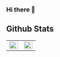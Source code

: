 
### Hi there 👋

<!--
**kyu929/kyu929** is a ✨ _special_ ✨ repository because its `README.md` (this file) appears on your GitHub profile.

Here are some ideas to get you started:

- 🔭 I’m currently working on ...
- 🌱 I’m currently learning ...
- 👯 I’m looking to collaborate on ...
- 🤔 I’m looking for help with ...
- 💬 Ask me about ...
- 📫 How to reach me: ...
- 😄 Pronouns: ...
- ⚡ Fun fact: ...
-->

## Github Stats  
<table><tr><td valign="top" width="50%">

<img src="https://github-readme-stats.vercel.app/api?username=kyu929&show_icons=true&count_private=true&hide_border=true" align="left" style="width: 100%" />

</td><td valign="top" width="50%">

<img src="https://github-readme-stats.vercel.app/api/top-langs/?username=kyu929&hide_border=true&layout=compact" align="left" style="width: 100%" />

</td></tr></table>  

<br/>  
